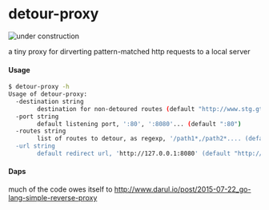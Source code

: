 # detour-proxy

![under construction](https://cloud.githubusercontent.com/assets/707098/11125216/b5554b94-8936-11e5-921d-c03b0ef82c3c.png)

a tiny proxy for dirverting pattern-matched http requests to a local server

#### Usage

```bash
$ detour-proxy -h
Usage of detour-proxy:
  -destination string
    	destination for non-detoured routes (default "http://www.stg.gtm.nytimes.com")
  -port string
    	default listening port, ':80', ':8080'... (default ":80")
  -routes string
    	list of routes to detour, as regexp, '/path1*,/path2*.... (default "^/svc/community/personas/*")
  -url string
    	default redirect url, 'http://127.0.0.1:8080' (default "http://127.0.0.1:8080")
```

#### Daps

much of the code owes itself to http://www.darul.io/post/2015-07-22_go-lang-simple-reverse-proxy